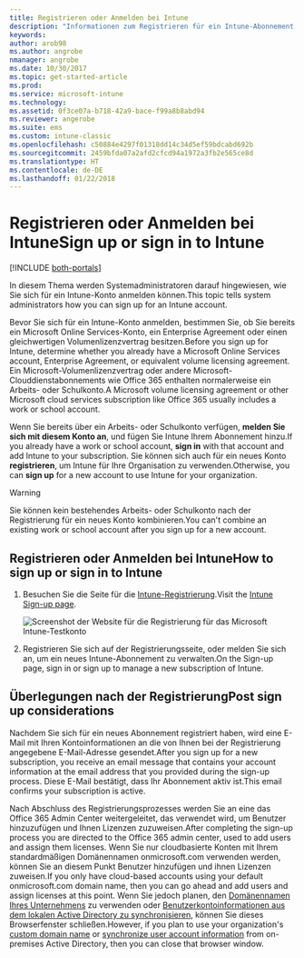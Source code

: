 ```yaml
---
title: Registrieren oder Anmelden bei Intune
description: "Informationen zum Registrieren für ein Intune-Abonnement bzw. zur Anmeldung, um mit Ihrem Abonnement zu starten"
keywords: 
author: arob98
ms.author: angrobe
nmanager: angrobe
ms.date: 10/30/2017
ms.topic: get-started-article
ms.prod: 
ms.service: microsoft-intune
ms.technology: 
ms.assetid: 0f3ce07a-b718-42a9-bace-f99a8b8abd94
ms.reviewer: angerobe
ms.suite: ems
ms.custom: intune-classic
ms.openlocfilehash: c50884e4297f01318dd14c34d5ef59bdcabd692b
ms.sourcegitcommit: 2459bfda07a2afd2cfcd94a1972a3fb2e565ce8d
ms.translationtype: HT
ms.contentlocale: de-DE
ms.lasthandoff: 01/22/2018
---
```

# <a name="sign-up-or-sign-in-to-intune"></a><span data-ttu-id="5eddb-103">Registrieren oder Anmelden bei Intune</span><span class="sxs-lookup"><span data-stu-id="5eddb-103">Sign up or sign in to Intune</span></span>

[!INCLUDE [both-portals](./includes/note-for-both-portals.md)]

<span data-ttu-id="5eddb-104">In diesem Thema werden Systemadministratoren darauf hingewiesen, wie Sie sich für ein Intune-Konto anmelden können.</span><span class="sxs-lookup"><span data-stu-id="5eddb-104">This topic tells system administrators how you can sign up for an Intune account.</span></span>

<span data-ttu-id="5eddb-105">Bevor Sie sich für ein Intune-Konto anmelden, bestimmen Sie, ob Sie bereits ein Microsoft Online Services-Konto, ein Enterprise Agreement oder einen gleichwertigen Volumenlizenzvertrag besitzen.</span><span class="sxs-lookup"><span data-stu-id="5eddb-105">Before you sign up for Intune, determine whether you already have a Microsoft Online Services account, Enterprise Agreement, or equivalent volume licensing agreement.</span></span> <span data-ttu-id="5eddb-106">Ein Microsoft-Volumenlizenzvertrag oder andere Microsoft-Clouddienstabonnements wie Office 365 enthalten normalerweise ein Arbeits- oder Schulkonto.</span><span class="sxs-lookup"><span data-stu-id="5eddb-106">A Microsoft volume licensing agreement or other Microsoft cloud services subscription like Office 365 usually includes a work or school account.</span></span>

<span data-ttu-id="5eddb-107">Wenn Sie bereits über ein Arbeits- oder Schulkonto verfügen, **melden Sie sich mit diesem Konto an**, und fügen Sie Intune Ihrem Abonnement hinzu.</span><span class="sxs-lookup"><span data-stu-id="5eddb-107">If you already have a work or school account, **sign in** with that account and add Intune to your subscription.</span></span> <span data-ttu-id="5eddb-108">Sie können sich auch für ein neues Konto **registrieren**, um Intune für Ihre Organisation zu verwenden.</span><span class="sxs-lookup"><span data-stu-id="5eddb-108">Otherwise, you can **sign up** for a new account to use Intune for your organization.</span></span>

>[!WARNING]
><span data-ttu-id="5eddb-109">Sie können kein bestehendes Arbeits- oder Schulkonto nach der Registrierung für ein neues Konto kombinieren.</span><span class="sxs-lookup"><span data-stu-id="5eddb-109">You can't combine an existing work or school account after you sign up for a new account.</span></span>

## <a name="how-to-sign-up-or-sign-in-to-intune"></a><span data-ttu-id="5eddb-110">Registrieren oder Anmelden bei Intune</span><span class="sxs-lookup"><span data-stu-id="5eddb-110">How to sign up or sign in to Intune</span></span>

1. <span data-ttu-id="5eddb-111">Besuchen Sie die Seite für die [Intune-Registrierung](https://portal.office.com/Signup/Signup.aspx?OfferId=40BE278A-DFD1-470a-9EF7-9F2596EA7FF9&dl=INTUNE_A&ali=1#0%20).</span><span class="sxs-lookup"><span data-stu-id="5eddb-111">Visit the [Intune Sign-up page](https://portal.office.com/Signup/Signup.aspx?OfferId=40BE278A-DFD1-470a-9EF7-9F2596EA7FF9&dl=INTUNE_A&ali=1#0%20).</span></span>

   ![Screenshot der Website für die Registrierung für das Microsoft Intune-Testkonto](./media/account-sign-up-site.png)

2. <span data-ttu-id="5eddb-113">Registrieren Sie sich auf der Registrierungsseite, oder melden Sie sich an, um ein neues Intune-Abonnement zu verwalten.</span><span class="sxs-lookup"><span data-stu-id="5eddb-113">On the Sign-up page, sign in or sign up to manage a new subscription of Intune.</span></span>

## <a name="post-sign-up-considerations"></a><span data-ttu-id="5eddb-114">Überlegungen nach der Registrierung</span><span class="sxs-lookup"><span data-stu-id="5eddb-114">Post sign up considerations</span></span>
<span data-ttu-id="5eddb-115">Nachdem Sie sich für ein neues Abonnement registriert haben, wird eine E-Mail mit Ihren Kontoinformationen an die von Ihnen bei der Registrierung angegebene E-Mail-Adresse gesendet.</span><span class="sxs-lookup"><span data-stu-id="5eddb-115">After you sign up for a new subscription, you receive an email message that contains your account information at the email address that you provided during the sign-up process.</span></span> <span data-ttu-id="5eddb-116">Diese E-Mail bestätigt, dass Ihr Abonnement aktiv ist.</span><span class="sxs-lookup"><span data-stu-id="5eddb-116">This email confirms your subscription is active.</span></span>

<span data-ttu-id="5eddb-117">Nach Abschluss des Registrierungsprozesses werden Sie an eine das Office 365 Admin Center weitergeleitet, das verwendet wird, um Benutzer hinzuzufügen und Ihnen Lizenzen zuzuweisen.</span><span class="sxs-lookup"><span data-stu-id="5eddb-117">After completing the sign-up process you are directed to the Office 365 admin center, used to add users and assign them licenses.</span></span> <span data-ttu-id="5eddb-118">Wenn Sie nur cloudbasierte Konten mit Ihrem standardmäßigen Domänennamen onmicrosoft.com verwenden werden, können Sie an diesem Punkt Benutzer hinzufügen und ihnen Lizenzen zuweisen.</span><span class="sxs-lookup"><span data-stu-id="5eddb-118">If you only have cloud-based accounts using your default onmicrosoft.com domain name, then you can go ahead and add users and assign licenses at this point.</span></span> <span data-ttu-id="5eddb-119">Wenn Sie jedoch planen, den [Domänennamen Ihres Unternehmens](custom-domain-name-configure.md) zu verwenden oder [Benutzerkontoinformationen aus dem lokalen Active Directory zu synchronisieren](users-add.md#sync-active-directory-and-add-users-to-intune), können Sie dieses Browserfenster schließen.</span><span class="sxs-lookup"><span data-stu-id="5eddb-119">However, if you plan to use your organization's [custom domain name](custom-domain-name-configure.md) or [synchronize user account information](users-add.md#sync-active-directory-and-add-users-to-intune) from on-premises Active Directory, then you can close that browser window.</span></span>
